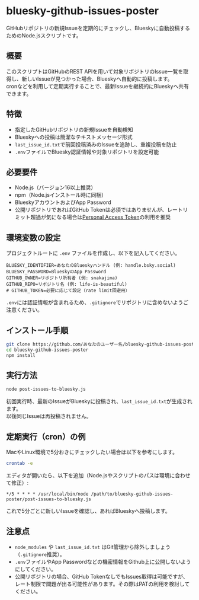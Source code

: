 # bluesky-github-issues-poster

GitHubリポジトリの新規Issueを定期的にチェックし、Blueskyに自動投稿するためのNode.jsスクリプトです。

## 概要

このスクリプトはGitHubのREST APIを用いて対象リポジトリのIssue一覧を取得し、新しいIssueが見つかった場合、Blueskyへ自動的に投稿します。  
cronなどを利用して定期実行することで、最新Issueを継続的にBlueskyへ共有できます。

## 特徴

- 指定したGitHubリポジトリの新規Issueを自動検知
- Blueskyへの投稿は簡潔なテキストメッセージ形式
- `last_issue_id.txt`で前回投稿済みのIssueを追跡し、重複投稿を防止
- `.env`ファイルでBluesky認証情報や対象リポジトリを設定可能

## 必要要件

- Node.js（バージョン16以上推奨）
- npm（Node.jsインストール時に同梱）
- BlueskyアカウントおよびApp Password
- 公開リポジトリであればGitHub Tokenは必須ではありませんが、レートリミット超過が気になる場合は[Personal Access Token](https://docs.github.com/ja/authentication/keeping-your-account-and-data-secure/creating-a-personal-access-token)の利用を推奨

## 環境変数の設定

プロジェクトルートに `.env` ファイルを作成し、以下を記入してください。

```env
BLUESKY_IDENTIFIER=あなたのBlueskyハンドル (例: handle.bsky.social)
BLUESKY_PASSWORD=BlueskyのApp Password
GITHUB_OWNER=リポジトリ所有者 (例: snakajima)
GITHUB_REPO=リポジトリ名 (例: life-is-beautiful)
# GITHUB_TOKEN=必要に応じて設定（rate limit回避用）
```

`.env`には認証情報が含まれるため、`.gitignore`でリポジトリに含めないようご注意ください。

## インストール手順

```bash
git clone https://github.com/あなたのユーザー名/bluesky-github-issues-poster.git
cd bluesky-github-issues-poster
npm install
```

## 実行方法

```bash
node post-issues-to-bluesky.js
```

初回実行時、最新のIssueがBlueskyに投稿され、`last_issue_id.txt`が生成されます。  
以後同じIssueは再投稿されません。

## 定期実行（cron）の例

MacやLinux環境で5分おきにチェックしたい場合は以下を参考にします。

```bash
crontab -e
```

エディタが開いたら、以下を追加（Node.jsやスクリプトのパスは環境に合わせて修正）:

```cron
*/5 * * * * /usr/local/bin/node /path/to/bluesky-github-issues-poster/post-issues-to-bluesky.js
```

これで5分ごとに新しいIssueを確認し、あればBlueskyへ投稿します。

## 注意点

- `node_modules` や `last_issue_id.txt` はGit管理から除外しましょう（`.gitignore`推奨）。
- `.env`ファイルやApp Passwordなどの機密情報をGithub上に公開しないようにしてください。
- 公開リポジトリの場合、GitHub TokenなしでもIssues取得は可能ですが、レート制限で問題が出る可能性があります。その際はPATの利用を検討してください。
